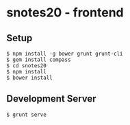 # snotes20 - frontend

## Setup

```
$ npm install -g bower grunt grunt-cli
$ gem install compass
$ cd snotes20
$ npm install
$ bower install
```

## Development Server

```
$ grunt serve
```
